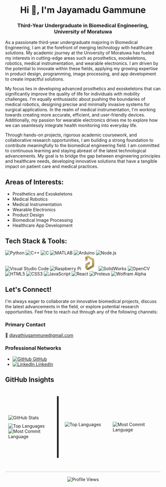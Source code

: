 <h1 align="center">Hi 👋, I'm Jayamadu Gammune</h1>
<h3 align="center">Third-Year Undergraduate in Biomedical Engineering, University of Moratuwa</h3>

<p>
  As a passionate third-year undergraduate majoring in Biomedical Engineering, I am at the forefront of merging technology with healthcare solutions. My academic journey at the University of Moratuwa has fueled my interests in cutting-edge areas such as prosthetics, exoskeletons, robotics, medical instrumentation, and wearable electronics. I am driven by the potential to innovate within these fields, applying my growing expertise in product design, programming, image processing, and app development to create impactful solutions.

  My focus lies in developing advanced prosthetics and exoskeletons that can significantly improve the quality of life for individuals with mobility challenges. I'm equally enthusiastic about pushing the boundaries of medical robotics, designing precise and minimally invasive systems for surgical applications. In the realm of medical instrumentation, I'm working towards creating more accurate, efficient, and user-friendly devices. Additionally, my passion for wearable electronics drives me to explore how we can seamlessly integrate health monitoring into everyday life.

  Through hands-on projects, rigorous academic coursework, and collaborative research opportunities, I am building a strong foundation to contribute meaningfully to the biomedical engineering field. I am committed to continuous learning and staying abreast of the latest technological advancements. My goal is to bridge the gap between engineering principles and healthcare needs, developing innovative solutions that have a tangible impact on patient care and medical practices.
</p>

<h2>Areas of Interests:</h2>
<ul>
  <li>Prosthetics and Exoskeletons</li>
  <li>Medical Robotics</li>
  <li>Medical Instrumentation</li>
  <li>Wearable Electronics</li>
  <li>Product Design</li>
  <li>Biomedical Image Processing</li>
  <li>Healthcare App Development</li>
</ul>

<h2>Tech Stack & Tools:</h2>
<p>
  <img src="https://img.icons8.com/color/48/000000/python.png" alt="Python"/>
  <img src="https://img.icons8.com/color/48/000000/c-plus-plus-logo.png" alt="C++"/>
  <img src="https://img.icons8.com/color/48/000000/c-programming.png" alt="C"/>
  <img src="https://upload.wikimedia.org/wikipedia/commons/2/21/Matlab_Logo.png" alt="MATLAB" width="48" height="48"/>
  <img src="https://img.icons8.com/color/48/000000/arduino.png" alt="Arduino"/>
  <img src="https://img.icons8.com/color/48/000000/nodejs.png" alt="Node.js"/>
  <img src="https://img.icons8.com/color/48/000000/visual-studio-code-2019.png" alt="Visual Studio Code"/>
  <img src="https://img.icons8.com/color/48/000000/raspberry-pi.png" alt="Raspberry Pi"/>
  <img src="https://github.com/github/explore/raw/main/topics/altium-designer/altium-designer.png" alt="Altium" width="48" height="48"/>
  <img src="https://img.icons8.com/color/48/000000/solidworks.png" alt="SolidWorks"/>
  <img src="https://img.icons8.com/color/48/000000/opencv.png" alt="OpenCV"/>
  <img src="https://img.icons8.com/color/48/000000/html-5.png" alt="HTML5"/>
  <img src="https://img.icons8.com/color/48/000000/css3.png" alt="CSS3"/>
  <img src="https://img.icons8.com/color/48/000000/javascript.png" alt="JavaScript"/>
  <img src="https://img.icons8.com/color/48/000000/react-native.png" alt="React"/>
  <img src="https://www.labcenter.com/images/logo.png" alt="Proteus" width="48" height="48"/>
  <img src="https://upload.wikimedia.org/wikipedia/commons/2/20/Mathematica_Logo.svg" alt="Wolfram Alpha" width="48" height="48"/>
</p>

<h2>Let's Connect!</h2>
<p>
  I'm always eager to collaborate on innovative biomedical projects, discuss the latest advancements in the field, or explore potential research opportunities. Feel free to reach out through any of the following channels:
</p>

<h3>Primary Contact</h3>
<p>
  📧 <a href="mailto:djayathiugammune@gmail.com">djayathiugammune@gmail.com</a>
</p>

<h3>Professional Networks</h3>
<ul>
  <li>
    <a href="https://github.com/JayxTG"><img src="https://img.icons8.com/fluent/24/000000/github.png" alt="GitHub"/> GitHub</a>
  </li>
  <li>
    <a href="https://www.linkedin.com/in/jayamadu-gammune-66a679271/"><img src="https://img.icons8.com/fluent/24/000000/linkedin.png" alt="LinkedIn"/> LinkedIn</a>
  </li>
</ul>

<h2>GitHub Insights</h2>

<div style="display: flex; flex-wrap: wrap; justify-content: space-between; align-items: center; border-bottom: 2px solid #ddd; padding-bottom: 20px;">
  <!-- Left Side: GitHub Stats and Contributions -->
  <div style="flex: 2; margin: 10px;">
    <!-- GitHub Stats Card -->
    <div style="margin-bottom: 10px;">
      <img src="http://github-profile-summary-cards.vercel.app/api/cards/profile-details?username=JayxTG&theme=github_dark" alt="GitHub Stats" style="width: 100%; max-width: 400px; height: auto;" />
    </div>
    <!-- GitHub Streak Stats -->
    <div>
  <img src="http://github-profile-summary-cards.vercel.app/api/cards/stats?username=JayxTG&theme=github_dark" alt="Top Languages" style="width: 49%; margin-right: 10px;" />
  <img src="http://github-profile-summary-cards.vercel.app/api/cards/productive-time?username=JayxTG&theme=github_dark&utcOffset=8" alt="Most Commit Language" style="width: 49%;" />
    </div>
  </div>

  <!-- Divider Line -->
  <div style="flex: 0.1; text-align: center; margin: 10px;">
    <hr style="border: none; border-left: 2px solid #ddd; height: 200px;" />
  </div>

  <!-- Right Side: Top Languages -->
<div style="display: flex; flex-direction: row; margin: 10px;">
  <img src="http://github-profile-summary-cards.vercel.app/api/cards/repos-per-language?username=JayxTG&theme=github_dark" alt="Top Languages" style="width: 49%; margin-right: 10px;" />
  <img src="http://github-profile-summary-cards.vercel.app/api/cards/most-commit-language?username=JayxTG&theme=github_dark" alt="Most Commit Language" style="width: 49%;" />
</div>


</div>

<div style="text-align: center; margin-top: 15px;">
  <img src="https://komarev.com/ghpvc/?username=JayxTG&label=Profile%20views&color=ff69b4&style=flat" alt="Profile Views" />
</div>


